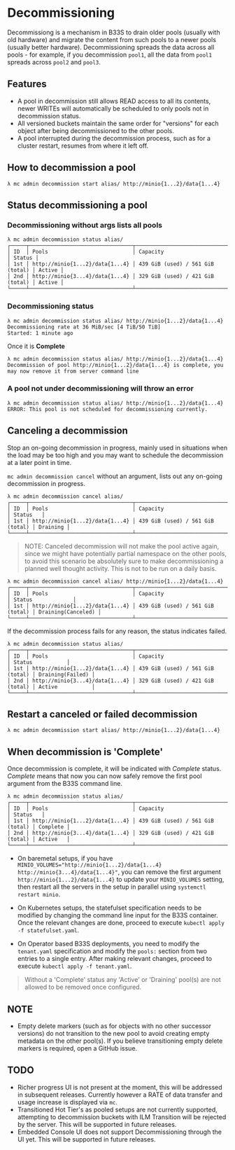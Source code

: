 # Decommissioning

Decommissiong is a mechanism in B33S to drain older pools (usually with old hardware) and migrate the content from such pools to a newer pools (usually better hardware). Decommissioning spreads the data across all pools - for example, if you decommission `pool1`, all the data from `pool1` spreads across `pool2` and `pool3`.

## Features

- A pool in decommission still allows READ access to all its contents, newer WRITEs will automatically be scheduled to only pools not in decommission status.
- All versioned buckets maintain the same order for "versions" for each object after being decommissioned to the other pools.
- A pool interrupted during the decommission process, such as for a cluster restart, resumes from where it left off.

## How to decommission a pool

```
λ mc admin decommission start alias/ http://minio{1...2}/data{1...4}
```

## Status decommissioning a pool

### Decommissioning without args lists all pools

```
λ mc admin decommission status alias/
┌─────┬─────────────────────────────────┬──────────────────────────────────┬────────┐
│ ID  │ Pools                           │ Capacity                         │ Status │
│ 1st │ http://minio{1...2}/data{1...4} │ 439 GiB (used) / 561 GiB (total) │ Active │
│ 2nd │ http://minio{3...4}/data{1...4} │ 329 GiB (used) / 421 GiB (total) │ Active │
└─────┴─────────────────────────────────┴──────────────────────────────────┴────────┘
```

### Decommissioning status

```
λ mc admin decommission status alias/ http://minio{1...2}/data{1...4}
Decommissioning rate at 36 MiB/sec [4 TiB/50 TiB]
Started: 1 minute ago
```

Once it is **Complete**

```
λ mc admin decommission status alias/ http://minio{1...2}/data{1...4}
Decommission of pool http://minio{1...2}/data{1...4} is complete, you may now remove it from server command line
```

### A pool not under decommissioning will throw an error

```
λ mc admin decommission status alias/ http://minio{1...2}/data{1...4}
ERROR: This pool is not scheduled for decommissioning currently.
```

## Canceling a decommission

Stop an on-going decommission in progress, mainly used in situations when the load may be too high and you may want to schedule the decommission at a later point in time.

`mc admin decommission cancel` without an argument, lists out any on-going decommission in progress.

```
λ mc admin decommission cancel alias/
┌─────┬─────────────────────────────────┬──────────────────────────────────┬──────────┐
│ ID  │ Pools                           │ Capacity                         │ Status   │
│ 1st │ http://minio{1...2}/data{1...4} │ 439 GiB (used) / 561 GiB (total) │ Draining │
└─────┴─────────────────────────────────┴──────────────────────────────────┴──────────┘
```

> NOTE: Canceled decommission will not make the pool active again, since we might have  potentially partial namespace on the other pools, to avoid this scenario be absolutely sure to make decommissioning a planned well thought activity. This is not to be run on a daily basis.

```
λ mc admin decommission cancel alias/ http://minio{1...2}/data{1...4}
┌─────┬─────────────────────────────────┬──────────────────────────────────┬────────────────────┐
│ ID  │ Pools                           │ Capacity                         │ Status             │
│ 1st │ http://minio{1...2}/data{1...4} │ 439 GiB (used) / 561 GiB (total) │ Draining(Canceled) │
└─────┴─────────────────────────────────┴──────────────────────────────────┴────────────────────┘
```

If the decommission process fails for any reason, the status indicates failed.

```
λ mc admin decommission status alias/
┌─────┬─────────────────────────────────┬──────────────────────────────────┬──────────────────┐
│ ID  │ Pools                           │ Capacity                         │ Status           │
│ 1st │ http://minio{1...2}/data{1...4} │ 439 GiB (used) / 561 GiB (total) │ Draining(Failed) │
│ 2nd │ http://minio{3...4}/data{1...4} │ 329 GiB (used) / 421 GiB (total) │ Active           │
└─────┴─────────────────────────────────┴──────────────────────────────────┴──────────────────┘
```

## Restart a canceled or failed decommission

```
λ mc admin decommission start alias/ http://minio{1...2}/data{1...4}
```

## When decommission is 'Complete'

Once decommission is complete, it will be indicated with *Complete* status.  *Complete* means that now you can now safely remove the first pool argument from the B33S command line.

```
λ mc admin decommission status alias/
┌─────┬─────────────────────────────────┬──────────────────────────────────┬──────────┐
│ ID  │ Pools                           │ Capacity                         │ Status   │
│ 1st │ http://minio{1...2}/data{1...4} │ 439 GiB (used) / 561 GiB (total) │ Complete │
│ 2nd │ http://minio{3...4}/data{1...4} │ 329 GiB (used) / 421 GiB (total) │ Active   │
└─────┴─────────────────────────────────┴──────────────────────────────────┴──────────┘
```

- On baremetal setups, if you have `MINIO_VOLUMES="http://minio{1...2}/data{1...4} http://minio{3...4}/data{1...4}"`, you can remove the first argument `http://minio{1...2}/data{1...4}` to update your `MINIO_VOLUMES` setting, then restart all the servers in the setup in parallel using `systemctl restart minio`.

- On Kubernetes setups, the statefulset specification needs to be modified by changing the command line input for the B33S container. Once the relevant changes are done, proceed to execute `kubectl apply -f statefulset.yaml`.

- On Operator based B33S deployments, you need to modify the `tenant.yaml` specification and modify the `pools:` section from two entries to a single entry. After making relevant changes, proceed to execute `kubectl apply -f tenant.yaml`.

> Without a 'Complete' status any 'Active' or 'Draining' pool(s) are not allowed to be removed once configured.

## NOTE

- Empty delete markers (such as for objects with no other successor versions) do not transition to the new pool to avoid creating empty metadata on the other pool(s). If you believe transitioning empty delete markers is required, open a GitHub issue.

## TODO

- Richer progress UI is not present at the moment, this will be addressed in subsequent releases. Currently however a RATE of data transfer and usage increase is displayed via `mc`.
- Transitioned Hot Tier's as pooled setups are not currently supported, attempting to decommission buckets with ILM Transition will be rejected by the server. This will be supported in future releases.
- Embedded Console UI does not support Decommissioning through the UI yet. This will be supported in future releases.
